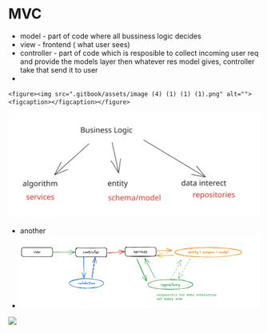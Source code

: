 # MVC

* model - part of code where all bussiness logic decides
* view - frontend ( what user sees)
* controller - part of code which is resposible to collect incoming user req and provide the models layer then whatever res model gives, controller take that send it to user
*

```
<figure><img src=".gitbook/assets/image (4) (1) (1) (1).png" alt=""><figcaption></figcaption></figure>
```

<img src=".gitbook/assets/file.excalidraw (1) (1) (1) (1) (1) (1).svg" alt="" class="gitbook-drawing">

* another
* ![](<.gitbook/assets/image (1) (1) (1) (1) (1) (1) (1) (1) (1).png>)

![](broken-reference)

